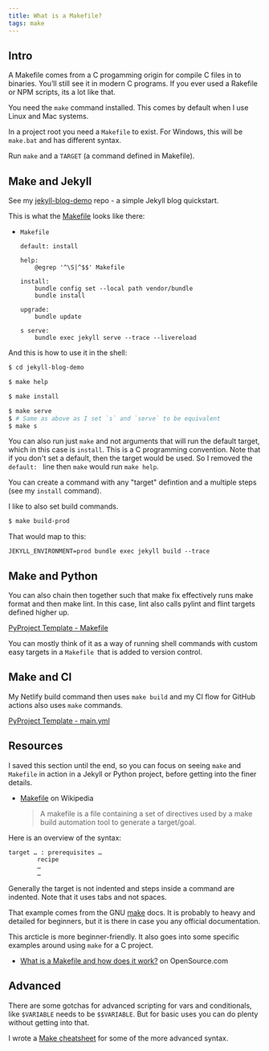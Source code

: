 ```yaml
---
title: What is a Makefile?
tags: make
---
```


## Intro

A Makefile comes from a C progamming origin for compile C files in to binaries. You’ll still see it in modern C programs. If you ever used a Rakefile or NPM scripts, its a lot like that.

You need the `make` command installed. This comes by default when I use Linux and Mac systems.

In a project root you need a `Makefile` to exist. For Windows, this will be `make.bat` and has different syntax.

Run `make` and a `TARGET` (a command defined in Makefile).


## Make and Jekyll

See my [jekyll-blog-demo](https://github.com/MichaelCurrin/jekyll-blog-demo) repo - a simple Jekyll blog quickstart.

This is what the [Makefile](https://github.com/MichaelCurrin/jekyll-blog-demo/blob/master/Makefile) looks like there:

- `Makefile`
    ```make
    default: install

    help:
        @egrep '^\S|^$$' Makefile

    install:
        bundle config set --local path vendor/bundle
        bundle install

    upgrade:
        bundle update

    s serve:
        bundle exec jekyll serve --trace --livereload
    ```

And this is how to use it in the shell:

```sh
$ cd jekyll-blog-demo

$ make help

$ make install

$ make serve
$ # Same as above as I set `s` and `serve` to be equivalent
$ make s
```

You can also run just `make` and not arguments that will run the default target, which in this case is `install`. This is a C programming convention. Note that if you don't set a default, then the target would be used. So I removed the `default: ` line then `make` would run `make help`.

You can create a command with any "target" defintion and a multiple steps (see my `install` command).

I like to also set build commands.

```sh
$ make build-prod
```

That would map to this:

```
JEKYLL_ENVIRONMENT=prod bundle exec jekyll build --trace
```

## Make and Python

You can also chain then together such that make fix effectively runs make format and then make lint. In this case, lint also calls pylint and flint targets defined higher up.

[PyProject Template - Makefile](https://github.com/MichaelCurrin/py-project-template/blob/master/Makefile#L37)

You can mostly think of it as a way of running shell commands with custom easy targets in a `Makefile `that is added to version control.


## Make and CI

My Netlify build command then uses `make build` and my CI flow for GitHub actions also uses `make` commands.

[PyProject Template - main.yml](https://github.com/MichaelCurrin/py-project-template/blob/master/.github/workflows/main.yml#L18)


## Resources

I saved this section until the end, so you can focus on seeing `make` and `Makefile` in action in a Jekyll or Python project, before getting into the finer details.

- [Makefile](https://en.wikipedia.org/wiki/Makefile) on Wikipedia
	> A makefile is a file containing a set of directives used by a make build automation tool to generate a target/goal.

Here is an overview of the syntax:

```
target … : prerequisites …
        recipe
        …
        …
```

Generally the target is not indented and steps inside a command are indented. Note that it uses tabs and not spaces.

That example comes from the GNU [make](https://www.gnu.org/software/make/manual/make.html#Overview) docs. It is probably to heavy and detailed for beginners, but it is there in case you any official documentation.

This arcticle is more beginner-friendly. It also goes into some specific examples around using `make` for a C project.

- [What is a Makefile and how does it work?](https://opensource.com/article/18/8/what-how-makefile) on OpenSource.com


## Advanced

There are some gotchas for advanced scripting for vars and conditionals, like `$VARIABLE` needs to be `$$VARIABLE`. But for basic uses you can do plenty without getting into that.

I wrote a [Make cheatsheet](https://michaelcurrin.github.io/dev-cheatsheets/cheatsheets/make/) for some of the more advanced syntax.
